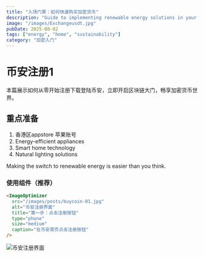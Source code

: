 ```yaml
---
title: "入场门票：如何快速购买加密货币"
description: "Guide to implementing renewable energy solutions in your home."
image: "/images/Exchangeusdt.jpg"
pubDate: 2025-08-02
tags: ["energy", "home", "sustainability"]
category: "加密入门"
---
```


# 币安注册1
本篇展示如何从零开始注册下载登陆币安，立即开启区块链大门，畅享加密货币世界。  
## 重点准备

1. 香港区appstore 苹果账号
2. Energy-efficient appliances
3. Smart home technology
4. Natural lighting solutions

Making the switch to renewable energy is easier than you think.





### 使用组件（推荐）
```markdown
<ImageOptimizer 
  src="/images/posts/buycoin-01.jpg"
  alt="币安注册界面"
  title="第一步：点击注册按钮"
  type="phone"
  size="medium"
  caption="在币安首页点击注册按钮"
/>
```


![币安注册界面](/images/posts/buycoin-01.jpg "点击注册按钮")

